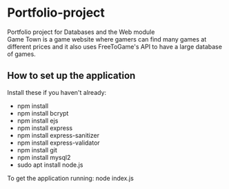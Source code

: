 # Portfolio-project
Portfolio project for Databases and the Web module  
Game Town is a game website where gamers can find many games at different prices and it also uses FreeToGame's API to have a large database of games.  

## How to set up the application
Install these if you haven't already:
- npm install
- npm install bcrypt
- npm install ejs
- npm install express
- npm install express-sanitizer
- npm install express-validator
- npm install git
- npm install mysql2
- sudo apt install node.js

To get the application running: node index.js 
